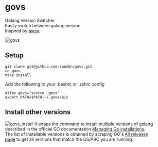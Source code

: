 # govs
Golang Version Switcher  
Easily switch between golang version.  
Inspired by [awsp](https://github.com/johnnyopao/awsp).  

![govs](https://github.com/kane8n/govs/assets/4223926/d8412642-7cad-453e-a37b-e9c3c8aced78)

## Setup
```
git clone git@github.com:kane8n/govs.git
cd govs
make install
```
Add the following to your .bashrc or .zshrc config
```
alias govs="source _govs"
export PATH=$PATH:~/.govs/bin
```
## Install other versions
![govs_install](https://github.com/kane8n/govs/assets/4223926/795a4524-f433-475c-aab8-cc5702dd338f)
It wraps the command to install multiple versions of golang described in the official GO documentation [Managing Go installations](https://go.dev/doc/manage-install).  
The list of installable versions is obtained by scraping GO's [All releases page](https://go.dev/dl/) to get all versions that match the OS/ARC you are running.
